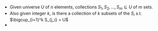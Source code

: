 - Given universe $U$ of $n$ elements, collections $S_1, S_2, \dots, S_m \subseteq U$ of $m$ sets.
- Also given integer $k$, is there a collection of $k$ subsets of the $S_i$ s.t. $\bigcup_{i=1}^k S_{j_i} = U$
-
